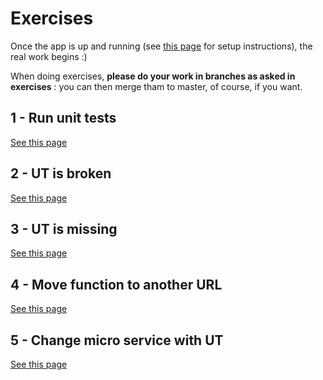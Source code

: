 # Exercises

Once the app is up and running (see [this page](README.md) for setup instructions), the real work begins :)

When doing exercises, **please do your work in branches as asked in exercises** : you can then merge tham to master, of course, if you want.


## 1 - Run unit tests
[See this page](https://github.com/bensoille/lambda-tu-exercise/blob/tu-run-exercise/EXERCISES.md)

## 2 - UT is broken
[See this page](https://github.com/bensoille/lambda-tu-exercise/blob/tu_change_exercise/EXERCISES.md)

## 3 - UT is missing
[See this page](https://github.com/bensoille/lambda-tu-exercise/blob/tu-add-exercise/EXERCISES.md)

## 4 - Move function to another URL
[See this page](https://github.com/bensoille/lambda-tu-exercise/blob/tu-moveurl-exercise/EXERCISES.md)

## 5 - Change micro service with UT
[See this page](https://github.com/bensoille/lambda-tu-exercise/blob/tu-appaddition-exercise/EXERCISES.md)